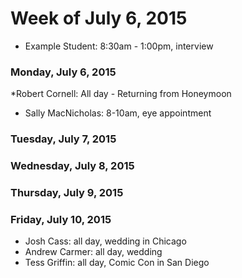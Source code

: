 # Week of July 6, 2015

* Example Student: 8:30am - 1:00pm, interview

### Monday, July 6, 2015
*Robert Cornell: All day - Returning from Honeymoon
* Sally MacNicholas: 8-10am, eye appointment

### Tuesday, July 7, 2015

### Wednesday, July 8, 2015

### Thursday, July 9, 2015

### Friday, July 10, 2015

* Josh Cass: all day, wedding in Chicago
* Andrew Carmer: all day, wedding
* Tess Griffin: all day, Comic Con in San Diego
